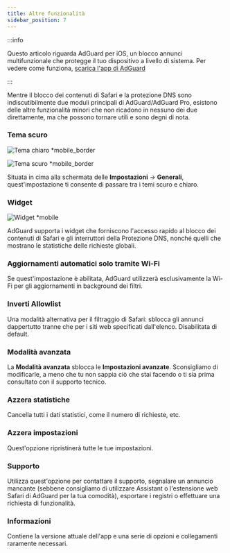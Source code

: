 ```yaml
---
title: Altre funzionalità
sidebar_position: 7
---
```


:::info

Questo articolo riguarda AdGuard per iOS, un blocco annunci multifunzionale che protegge il tuo dispositivo a livello di sistema. Per vedere come funziona, [scarica l'app di AdGuard](https://agrd.io/download-kb-adblock)

:::

Mentre il blocco dei contenuti di Safari e la protezione DNS sono indiscutibilmente due moduli principali di AdGuard/AdGuard Pro, esistono delle altre funzionalità minori che non ricadono in nessuno dei due direttamente, ma che possono tornare utili e sono degni di nota.

### **Tema scuro**

![Tema chiaro \*mobile\_border](https://cdn.adtidy.org/blog/new/26vo4homelight.jpeg)

![Tema scuro \*mobile\_border](https://cdn.adtidy.org/blog/new/bgko8homedark.jpeg)

Situata in cima alla schermata delle **Impostazioni** → **Generali**, quest'impostazione ti consente di passare tra i temi scuro e chiaro.

### **Widget**

![Widget \*mobile](https://cdn.adtidy.org/public/Adguard/Release_notes/iOS/v4.0/widget_en.jpg)

AdGuard supporta i widget che forniscono l'accesso rapido al blocco dei contenuti di Safari e gli interruttori della Protezione DNS, nonché quelli che mostrano le statistiche delle richieste globali.

### **Aggiornamenti automatici solo tramite Wi-Fi**

Se quest'impostazione è abilitata, AdGuard utilizzerà esclusivamente la Wi-Fi per gli aggiornamenti in background dei filtri.

### **Inverti Allowlist**

Una modalità alternativa per il filtraggio di Safari: sblocca gli annunci dappertutto tranne che per i siti web specificati dall'elenco. Disabilitata di default.

### **Modalità avanzata**

La **Modalità avanzata** sblocca le **Impostazioni avanzate**. Sconsigliamo di modificarle, a meno che tu non sappia ciò che stai facendo o ti sia prima consultato con il supporto tecnico.

### **Azzera statistiche**

Cancella tutti i dati statistici, come il numero di richieste, etc.

### **Azzera impostazioni**

Quest'opzione ripristinerà tutte le tue impostazioni.

### **Supporto**

Utilizza quest'opzione per contattare il supporto, segnalare un annuncio mancante (sebbene consigliamo di utilizzare Assistant o l'estensione web Safari di AdGuard per la tua comodità), esportare i registri o effettuare una richiesta di funzionalità.

### **Informazioni**

Contiene la versione attuale dell'app e una serie di opzioni e collegamenti raramente necessari.
